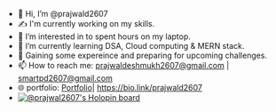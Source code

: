 - 👋 Hi, I’m @prajwald2607
- ✍️ I'm currently working on my skills.
- 👀 I’m interested in to spent hours on my laptop.
- 🌱 I’m currently learning DSA, Cloud computing & MERN stack.
- 💞️ Gaining some expereince and preparing for upcoming challenges.
- 📫 How to reach me: prajwaldeshmukh2607@gmail.com | smartpd2607@gmail.com
- 🌐 portfolio: [Portfolio](https://bit.ly/3T6upLN)| https://bio.link/prajwald2607
- [![@prajwal2607's Holopin board](https://holopin.me/prajwal2607)](https://holopin.io/@prajwal2607)

<!---
prajwald2607/prajwald2607 is a ✨ special ✨ repository because its `README.md` (this file) appears on your GitHub profile.
You can click the Preview link to take a look at your changes.
--->
